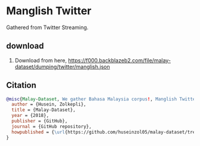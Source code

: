 # Manglish Twitter

Gathered from Twitter Streaming.

## download

1. Download from here, https://f000.backblazeb2.com/file/malay-dataset/dumping/twitter/manglish.json

## Citation

```bibtex
@misc{Malay-Dataset, We gather Bahasa Malaysia corpus!, Manglish Twitter,
  author = {Husein, Zolkepli},
  title = {Malay-Dataset},
  year = {2018},
  publisher = {GitHub},
  journal = {GitHub repository},
  howpublished = {\url{https://github.com/huseinzol05/malay-dataset/tree/master/dumping/manglish}}
}
```